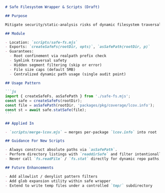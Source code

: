 ````markdown
# Safe Filesystem Wrapper & Scripts (Draft)

## Purpose

Mitigate security/static-analysis risks of dynamic filesystem traversal in repo maintenance scripts (e.g., coverage merging).

## Module

- Location: `scripts/safe-fs.mjs`
- Exports: `createSafeFs(rootDir, opts)`, `asSafePath(rootDir, p)`
- Guarantees:
  - Root confinement via realpath prefix check
  - Symlink traversal safety
  - Hidden segment filtering (skip or error)
  - File size caps (default 5MB)
  - Centralized dynamic path usage (single audit point)

## Usage Pattern

```js
import { createSafeFs, asSafePath } from './safe-fs.mjs';
const safe = createSafeFs(rootDir);
const file = asSafePath(rootDir, 'packages/pkg/coverage/lcov.info');
const st = await safe.statSafe(file);
```

## Applied In

- `scripts/merge-lcov.mjs` – merges per-package `lcov.info` into root `monorepo-lcov.info` with annotated sections.

## Guidance For New Scripts

- Always construct absolute paths via `asSafePath`.
- Perform directory listings with `readdirSafe` and filter intentionally.
- Never call `fs.readFile` / `fs.stat` directly for dynamic repo paths; route through wrapper.

## Future Enhancements

- Add allowlist / denylist pattern filters
- Add glob expansion utility within safe wrapper
- Extend to write temp files under a controlled `tmp/` subdirectory

````
